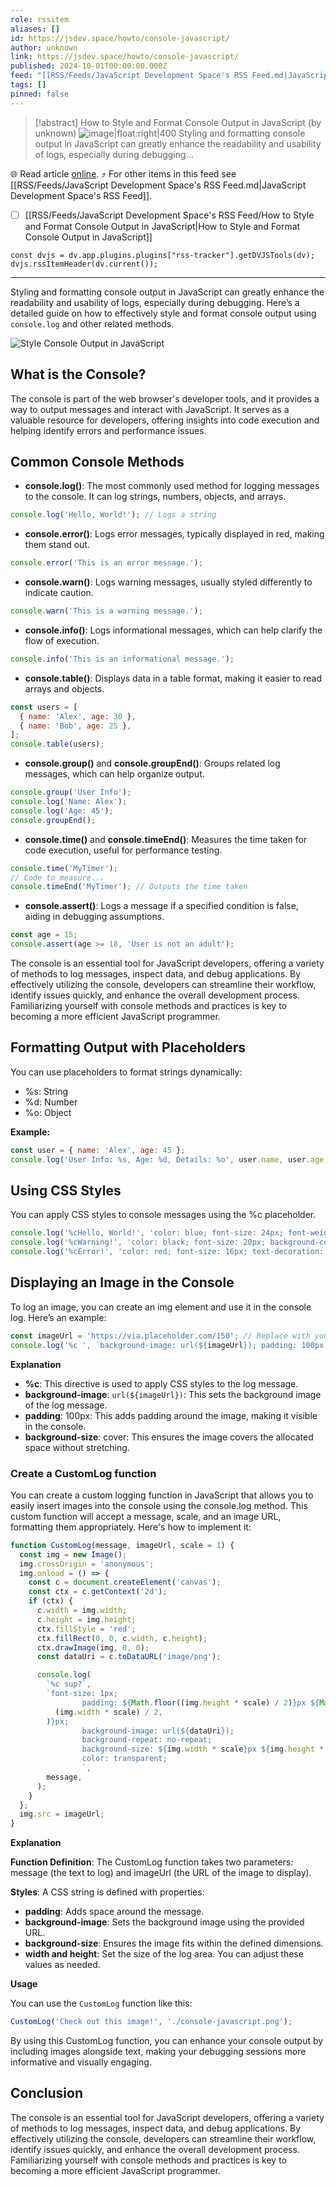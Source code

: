 ```yaml
---
role: rssitem
aliases: []
id: https://jsdev.space/howto/console-javascript/
author: unknown
link: https://jsdev.space/howto/console-javascript/
published: 2024-10-01T00:00:00.000Z
feed: "[[RSS/Feeds/JavaScript Development Space's RSS Feed.md|JavaScript Development Space's RSS Feed]]"
tags: []
pinned: false
---
```


> [!abstract] How to Style and Format Console Output in JavaScript (by unknown)
> ![image|float:right|400](./images/console-javascript.png) Styling and formatting console output in JavaScript can greatly enhance the readability and usability of logs, especially during debugging…

🌐 Read article [online](https://jsdev.space/howto/console-javascript/). ⤴ For other items in this feed see [[RSS/Feeds/JavaScript Development Space's RSS Feed.md|JavaScript Development Space's RSS Feed]].

- [ ] [[RSS/Feeds/JavaScript Development Space's RSS Feed/How to Style and Format Console Output in JavaScript|How to Style and Format Console Output in JavaScript]]

~~~dataviewjs
const dvjs = dv.app.plugins.plugins["rss-tracker"].getDVJSTools(dv);
dvjs.rssItemHeader(dv.current());
~~~

- - -

Styling and formatting console output in JavaScript can greatly enhance the readability and
usability of logs, especially during debugging. Here’s a detailed guide on how to effectively style
and format console output using `console.log` and other related methods.

![Style Console Output in JavaScript](./images/console-javascript.png)

## What is the Console?

The console is part of the web browser's developer tools, and it provides a way to output messages
and interact with JavaScript. It serves as a valuable resource for developers, offering insights
into code execution and helping identify errors and performance issues.

## Common Console Methods

- **console.log()**: The most commonly used method for logging messages to the console. It can log
  strings, numbers, objects, and arrays.

```js
console.log('Hello, World!'); // Logs a string
```

- **console.error()**: Logs error messages, typically displayed in red, making them stand out.

```js
console.error('This is an error message.');
```

- **console.warn()**: Logs warning messages, usually styled differently to indicate caution.

```js
console.warn('This is a warning message.');
```

- **console.info()**: Logs informational messages, which can help clarify the flow of execution.

```js
console.info('This is an informational message.');
```

- **console.table()**: Displays data in a table format, making it easier to read arrays and objects.

```js
const users = [
  { name: 'Alex', age: 30 },
  { name: 'Bob', age: 25 },
];
console.table(users);
```

- **console.group()** and **console.groupEnd()**: Groups related log messages, which can help
  organize output.

```js
console.group('User Info');
console.log('Name: Alex');
console.log('Age: 45');
console.groupEnd();
```

- **console.time()** and **console.timeEnd()**: Measures the time taken for code execution, useful
  for performance testing.

```js
console.time('MyTimer');
// Code to measure...
console.timeEnd('MyTimer'); // Outputs the time taken
```

- **console.assert()**: Logs a message if a specified condition is false, aiding in debugging
  assumptions.

```js
const age = 15;
console.assert(age >= 18, 'User is not an adult');
```

The console is an essential tool for JavaScript developers, offering a variety of methods to log
messages, inspect data, and debug applications. By effectively utilizing the console, developers can
streamline their workflow, identify issues quickly, and enhance the overall development process.
Familiarizing yourself with console methods and practices is key to becoming a more efficient
JavaScript programmer.

## Formatting Output with Placeholders

You can use placeholders to format strings dynamically:

- %s: String
- %d: Number
- %o: Object

**Example:**

```js
const user = { name: 'Alex', age: 45 };
console.log('User Info: %s, Age: %d, Details: %o', user.name, user.age, user);
```

## Using CSS Styles

You can apply CSS styles to console messages using the %c placeholder.

```js
console.log('%cHello, World!', 'color: blue; font-size: 24px; font-weight: bold;');
console.log('%cWarning!', 'color: black; font-size: 20px; background-color: yellow;');
console.log('%cError!', 'color: red; font-size: 16px; text-decoration: underline;');
```

## Displaying an Image in the Console

To log an image, you can create an img element and use it in the console log. Here’s an example:

```js
const imageUrl = 'https://via.placeholder.com/150'; // Replace with your image URL
console.log('%c ', `background-image: url(${imageUrl}); padding: 100px; background-size: cover;`);
```

**Explanation**

- **%c**: This directive is used to apply CSS styles to the log message.
- **background-image**: `url(${imageUrl})`: This sets the background image of the log message.
- **padding**: 100px: This adds padding around the image, making it visible in the console.
- **background-size**: cover: This ensures the image covers the allocated space without stretching.

### Create a CustomLog function

You can create a custom logging function in JavaScript that allows you to easily insert images into
the console using the console.log method. This custom function will accept a message, scale, and an
image URL, formatting them appropriately. Here's how to implement it:

```js
function CustomLog(message, imageUrl, scale = 1) {
  const img = new Image();
  img.crossOrigin = 'anonymous';
  img.onload = () => {
    const c = document.createElement('canvas');
    const ctx = c.getContext('2d');
    if (ctx) {
      c.width = img.width;
      c.height = img.height;
      ctx.fillStyle = 'red';
      ctx.fillRect(0, 0, c.width, c.height);
      ctx.drawImage(img, 0, 0);
      const dataUri = c.toDataURL('image/png');

      console.log(
        `%c sup?`,
        `font-size: 1px;
                padding: ${Math.floor((img.height * scale) / 2)}px ${Math.floor(
          (img.width * scale) / 2,
        )}px;
                background-image: url(${dataUri});
                background-repeat: no-repeat;
                background-size: ${img.width * scale}px ${img.height * scale}px;
                color: transparent;
                `,
        message,
      );
    }
  };
  img.src = imageUrl;
}
```

**Explanation**

**Function Definition**: The CustomLog function takes two parameters: message (the text to log) and
imageUrl (the URL of the image to display).

**Styles**: A CSS string is defined with properties:

- **padding**: Adds space around the message.
- **background-image**: Sets the background image using the provided URL.
- **background-size**: Ensures the image fits within the defined dimensions.
- **width and height**: Set the size of the log area. You can adjust these values as needed.

**Usage**

You can use the `CustomLog` function like this:

```js
CustomLog('Check out this image!', './console-javascript.png');
```

By using this CustomLog function, you can enhance your console output by including images alongside
text, making your debugging sessions more informative and visually engaging.

## Conclusion

The console is an essential tool for JavaScript developers, offering a variety of methods to log
messages, inspect data, and debug applications. By effectively utilizing the console, developers can
streamline their workflow, identify issues quickly, and enhance the overall development process.
Familiarizing yourself with console methods and practices is key to becoming a more efficient
JavaScript programmer.
